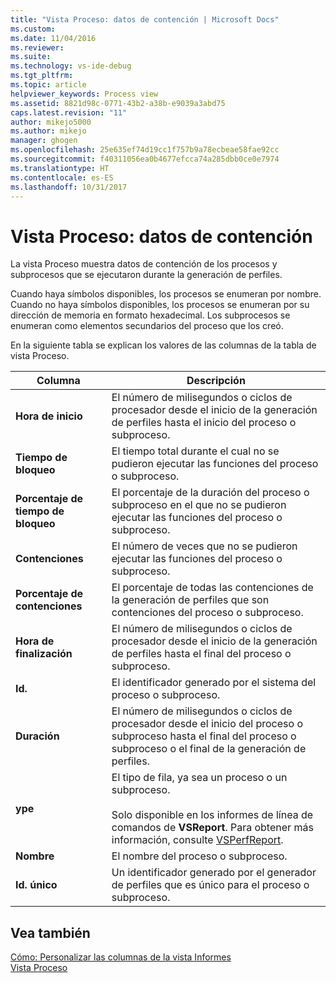 ```yaml
---
title: "Vista Proceso: datos de contención | Microsoft Docs"
ms.custom: 
ms.date: 11/04/2016
ms.reviewer: 
ms.suite: 
ms.technology: vs-ide-debug
ms.tgt_pltfrm: 
ms.topic: article
helpviewer_keywords: Process view
ms.assetid: 8821d98c-0771-43b2-a38b-e9039a3abd75
caps.latest.revision: "11"
author: mikejo5000
ms.author: mikejo
manager: ghogen
ms.openlocfilehash: 25e635ef74d19cc1f757b9a78ecbeae58fae92cc
ms.sourcegitcommit: f40311056ea0b4677efcca74a285dbb0ce0e7974
ms.translationtype: HT
ms.contentlocale: es-ES
ms.lasthandoff: 10/31/2017
---
```

# <a name="process-view---contention-data"></a>Vista Proceso: datos de contención
La vista Proceso muestra datos de contención de los procesos y subprocesos que se ejecutaron durante la generación de perfiles.  
  
 Cuando haya símbolos disponibles, los procesos se enumeran por nombre. Cuando no haya símbolos disponibles, los procesos se enumeran por su dirección de memoria en formato hexadecimal. Los subprocesos se enumeran como elementos secundarios del proceso que los creó.  
  
 En la siguiente tabla se explican los valores de las columnas de la tabla de vista Proceso.  
  
|Columna|Descripción|  
|------------|-----------------|  
|**Hora de inicio**|El número de milisegundos o ciclos de procesador desde el inicio de la generación de perfiles hasta el inicio del proceso o subproceso.|  
|**Tiempo de bloqueo**|El tiempo total durante el cual no se pudieron ejecutar las funciones del proceso o subproceso.|  
|**Porcentaje de tiempo de bloqueo**|El porcentaje de la duración del proceso o subproceso en el que no se pudieron ejecutar las funciones del proceso o subproceso.|  
|**Contenciones**|El número de veces que no se pudieron ejecutar las funciones del proceso o subproceso.|  
|**Porcentaje de contenciones**|El porcentaje de todas las contenciones de la generación de perfiles que son contenciones del proceso o subproceso.|  
|**Hora de finalización**|El número de milisegundos o ciclos de procesador desde el inicio de la generación de perfiles hasta el final del proceso o subproceso.|  
|**Id.**|El identificador generado por el sistema del proceso o subproceso.|  
|**Duración**|El número de milisegundos o ciclos de procesador desde el inicio del proceso o subproceso hasta el final del proceso o subproceso o el final de la generación de perfiles.|  
|**ype**|El tipo de fila, ya sea un proceso o un subproceso.<br /><br /> Solo disponible en los informes de línea de comandos de **VSReport**. Para obtener más información, consulte [VSPerfReport](../profiling/vsperfreport.md).|  
|**Nombre**|El nombre del proceso o subproceso.|  
|**Id. único**|Un identificador generado por el generador de perfiles que es único para el proceso o subproceso.|  
  
## <a name="see-also"></a>Vea también  
 [Cómo: Personalizar las columnas de la vista Informes](../profiling/how-to-customize-report-view-columns.md)   
 [Vista Proceso](../profiling/process-view.md)